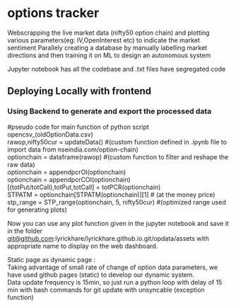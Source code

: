 # options tracker
 
Webscrapping the live market data (nifty50 option chain) and plotting various parameters(eg: IV,OpenInterest etc) to indicate the market sentiment 
Parallely creating a database by manually labelling market directions and then training it on ML to design an autonomous system

Jupyter notebook has all the codebase and .txt files have segregated code

## Deploying Locally with frontend

### Using Backend to generate and export the processed data

#pseudo code for main function of python script <br />
opencsv_(oldOptionData.csv) <br />
rawop,nifty50cur = updateData() #(custom function defined in .ipynb file to import data from nseindia.com/option-chain) <br />
optionchain = dataframe(rawop) #(custom function to filter and reshape the raw data) <br />
optionchain = appendpcrOI(optionchain) <br />
optionchain = appendpcrCOI(optionchain) <br />
[(totPut/totCall),totPut,totCall] = totPCR(optionchain) <br />
STPATM = optionchain[STPATM(optionchain)][1] # (at the money price) <br />
stp_range = STP_range(optionchain, 5, nifty50cur) #(optimized range used for generating plots) <br />

Now you can use any plot function given in the jupyter notebook and save it in the folder git@github.com:lyrickhare/lyrickhare.github.io.git/opdata/assets with appropriate name to display on the web dashboard. <br />

Static page as dynamic page : <br />
  Taking advantage of small rate of change of option data parameters, we have used github pages (static) to develop our dynamic system. <br />
  Data update frequency is 15min, so just run a python loop with delay of 15 min with bash commands for git update with unsyncable (exception function)
  
  
